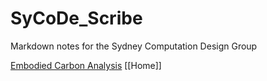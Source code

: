 # SyCoDe_Scribe
Markdown notes for the Sydney Computation Design Group

[Embodied Carbon Analysis](Embodied%20Carbon%20Analysis/Embodied%20Carbon%20Analysis.md)
[[Home]]
